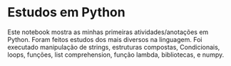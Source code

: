 # Estudos em Python

Este notebook mostra as minhas primeiras atividades/anotações
em Python. Foram feitos estudos dos mais diversos na linguagem.
Foi executado manipulação de strings, estruturas compostas, Condicionais,
loops, funções, list comprehension, função lambda, bibliotecas, e numpy.
